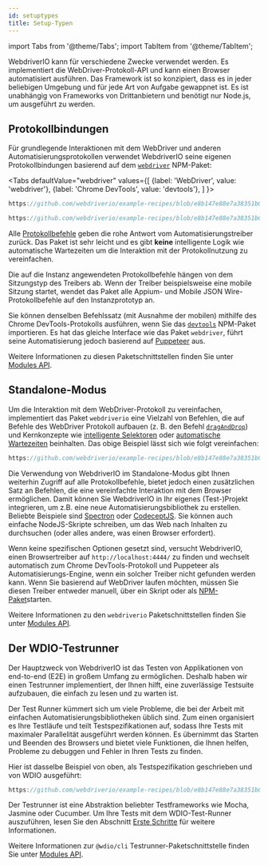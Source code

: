 ```yaml
---
id: setuptypes
title: Setup-Typen
---
```


import Tabs from '@theme/Tabs';
import TabItem from '@theme/TabItem';

WebdriverIO kann für verschiedene Zwecke verwendet werden. Es implementiert die WebDriver-Protokoll-API und kann einen Browser automatisiert ausführen. Das Framework ist so konzipiert, dass es in jeder beliebigen Umgebung und für jede Art von Aufgabe gewappnet ist. Es ist unabhängig von Frameworks von Drittanbietern und benötigt nur Node.js, um ausgeführt zu werden.

## Protokollbindungen

Für grundlegende Interaktionen mit dem WebDriver und anderen Automatisierungsprotokollen verwendet WebdriverIO seine eigenen Protokollbindungen basierend auf dem [`webdriver`](https://www.npmjs.com/package/webdriver) NPM-Paket:

<Tabs
  defaultValue="webdriver"
  values={[
    {label: 'WebDriver', value: 'webdriver'},
 {label: 'Chrome DevTools', value: 'devtools'},
 ]
}>
<TabItem value="webdriver">

```js reference useHTTPS
https://github.com/webdriverio/example-recipes/blob/e8b147e88e7a38351b0918b4f7efbd9ae292201d/setup/webdriver.js#L5-L20
```

</TabItem>
<TabItem value="devtools">

```js reference useHTTPS
https://github.com/webdriverio/example-recipes/blob/e8b147e88e7a38351b0918b4f7efbd9ae292201d/setup/devtools.js#L2-L17
```

</TabItem>
</Tabs>

Alle [Protokollbefehle](api/webdriver) geben die rohe Antwort vom Automatisierungstreiber zurück. Das Paket ist sehr leicht und es gibt __keine__ intelligente Logik wie automatische Wartezeiten um die Interaktion mit der Protokollnutzung zu vereinfachen.

Die auf die Instanz angewendeten Protokollbefehle hängen von dem Sitzungstyp des Treibers ab. Wenn der Treiber beispielsweise eine mobile Sitzung startet, wendet das Paket alle Appium- und Mobile JSON Wire-Protokollbefehle auf den Instanzprototyp an.

Sie können denselben Befehlssatz (mit Ausnahme der mobilen) mithilfe des Chrome DevTools-Protokolls ausführen, wenn Sie das [`devtools`](https://www.npmjs.com/package/devtools) NPM-Paket importieren. Es hat das gleiche Interface wie das Paket `webdriver`, führt seine Automatisierung jedoch basierend auf [Puppeteer](https://pptr.dev/) aus.

Weitere Informationen zu diesen Paketschnittstellen finden Sie unter [Modules API](/docs/api/modules).

## Standalone-Modus

Um die Interaktion mit dem WebDriver-Protokoll zu vereinfachen, implementiert das Paket `webdriverio` eine Vielzahl von Befehlen, die auf Befehle des WebDriver Protokoll aufbauen (z. B. den Befehl [`dragAndDrop`](api/element/dragAndDrop)) und Kernkonzepte wie [intelligente Selektoren](selectors) oder [automatische Wartezeiten](autowait) beinhalten. Das obige Beispiel lässt sich wie folgt vereinfachen:

```js reference useHTTPS
https://github.com/webdriverio/example-recipes/blob/e8b147e88e7a38351b0918b4f7efbd9ae292201d/setup/standalone.js#L2-L19
```

Die Verwendung von WebdriverIO im Standalone-Modus gibt Ihnen weiterhin Zugriff auf alle Protokollbefehle, bietet jedoch einen zusätzlichen Satz an Befehlen, die eine vereinfachte Interaktion mit dem Browser ermöglichen. Damit können Sie WebdriverIO in Ihr eigenes (Test-)Projekt integrieren, um z.B. eine neue Automatisierungsbibliothek zu erstellen. Beliebte Beispiele sind [Spectron](https://www.electronjs.org/spectron) oder [CodeceptJS](http://codecept.io). Sie können auch einfache NodeJS-Skripte schreiben, um das Web nach Inhalten zu durchsuchen (oder alles andere, was einen Browser erfordert).

Wenn keine spezifischen Optionen gesetzt sind, versucht WebdriverIO, einen Browsertreiber auf `http://localhost:4444/` zu finden und wechselt automatisch zum Chrome DevTools-Protokoll und Puppeteer als Automatisierungs-Engine, wenn ein solcher Treiber nicht gefunden werden kann. Wenn Sie basierend auf WebDriver laufen möchten, müssen Sie diesen Treiber entweder manuell, über ein Skript oder als [NPM-Paket](https://www.npmjs.com/package/chromedriver)starten.

Weitere Informationen zu den `webdriverio` Paketschnittstellen finden Sie unter [Modules API](/docs/api/modules).

## Der WDIO-Testrunner

Der Hauptzweck von WebdriverIO ist das Testen von Applikationen von end-to-end (E2E) in großem Umfang zu ermöglichen. Deshalb haben wir einen Testrunner implementiert, der Ihnen hilft, eine zuverlässige Testsuite aufzubauen, die einfach zu lesen und zu warten ist.

Der Test Runner kümmert sich um viele Probleme, die bei der Arbeit mit einfachen Automatisierungsbibliotheken üblich sind. Zum einen organisiert es Ihre Testläufe und teilt Testspezifikationen auf, sodass Ihre Tests mit maximaler Parallelität ausgeführt werden können. Es übernimmt das Starten und Beenden des Browsers und bietet viele Funktionen, die Ihnen helfen, Probleme zu debuggen und Fehler in Ihren Tests zu finden.

Hier ist dasselbe Beispiel von oben, als Testspezifikation geschrieben und von WDIO ausgeführt:

```js reference useHTTPS
https://github.com/webdriverio/example-recipes/blob/e8b147e88e7a38351b0918b4f7efbd9ae292201d/setup/testrunner.js
```

Der Testrunner ist eine Abstraktion beliebter Testframeworks wie Mocha, Jasmine oder Cucumber. Um Ihre Tests mit dem WDIO-Test-Runner auszuführen, lesen Sie den Abschnitt [Erste Schritte](gettingstarted) für weitere Informationen.

Weitere Informationen zur `@wdio/cli` Testrunner-Paketschnittstelle finden Sie unter [Modules API](/docs/api/modules).
